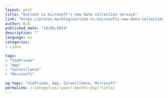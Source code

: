 ```yaml
---
layout: post
title: "Outlook is microsoft’s new data collection service"
link: "https://proton.me/blog/outlook-is-microsofts-new-data-collection-service"
author: N/A
published_date: "19/05/2024"
description: ""
language: en
categories:
- Liens

tags:
- "ViePrivée"
- "App"
- "Surveillance"
- "Microsoft"

og-tags: "ViePrivée, App, Surveillance, Microsoft"
permalink: /:categories/:year/:month/:day/:title/
---
```

